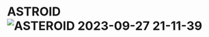 # ASTROID![ASTEROID 2023-09-27 21-11-39](https://github.com/anurajrr/My_Games/assets/120799341/f4183382-ef7b-48d6-8303-cb7857fce64c)

